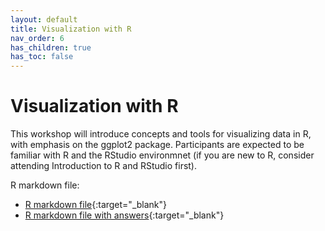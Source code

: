 ```yaml
---
layout: default
title: Visualization with R
nav_order: 6
has_children: true
has_toc: false
---
```


# Visualization with R

This workshop will introduce concepts and tools for visualizing data in R, with emphasis on the ggplot2 package. Participants are expected to be familiar with R and the RStudio environmnet (if you are new to R, consider attending Introduction to R and RStudio first). 

R markdown file:
- [R markdown file](r-viz.Rmd){:target="_blank"}
- [R markdown file with answers](r-viz-with-answers.Rmd){:target="_blank"}
